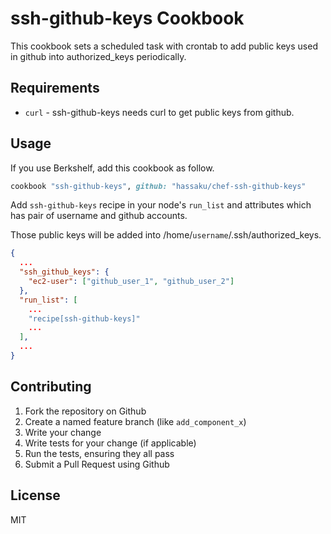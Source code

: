 ssh-github-keys Cookbook
========================
This cookbook sets a scheduled task with crontab to add public keys used in github into authorized_keys periodically.

Requirements
------------
- `curl` - ssh-github-keys needs curl to get public keys from github.

Usage
-----
If you use Berkshelf, add this cookbook as follow.

```ruby
cookbook "ssh-github-keys", github: "hassaku/chef-ssh-github-keys"
```

Add `ssh-github-keys` recipe in your node's `run_list`
and attributes which has pair of username and github accounts.

Those public keys will be added into /home/`username`/.ssh/authorized_keys.

```json
{
  ...
  "ssh_github_keys": {
    "ec2-user": ["github_user_1", "github_user_2"]
  },
  "run_list": [
    ...
    "recipe[ssh-github-keys]"
    ...
  ],
  ...
}
```

Contributing
------------

1. Fork the repository on Github
2. Create a named feature branch (like `add_component_x`)
3. Write your change
4. Write tests for your change (if applicable)
5. Run the tests, ensuring they all pass
6. Submit a Pull Request using Github

License
-------------------

MIT
